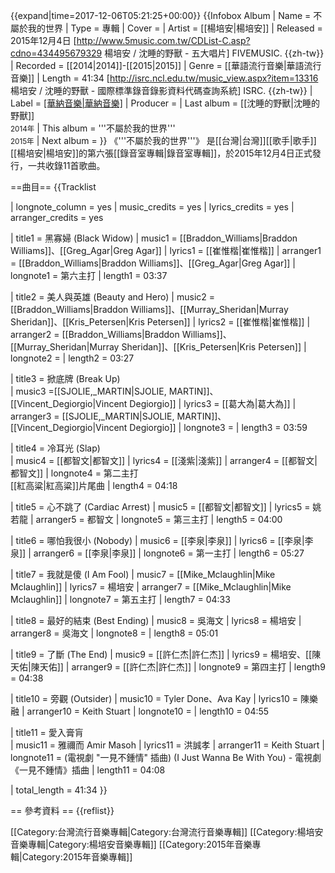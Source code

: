 {{expand|time=2017-12-06T05:21:25+00:00}}
{{Infobox Album
| Name  = 不屬於我的世界
| Type  = 專輯
| Cover  = 
| Artist  = [[楊培安|楊培安]]
| Released   = 2015年12月4日 <ref name="fiveMusic">[http://www.5music.com.tw/CDList-C.asp?cdno=434495679329 楊培安 / 沈睡的野獸 - 五大唱片] FIVEMUSIC. {{zh-tw}}</ref>
| Recorded  = [[2014|2014]]-[[2015|2015]]
| Genre = [[華語流行音樂|華語流行音樂]]
| Length = 41:34 <ref name="isrc">[http://isrc.ncl.edu.tw/music_view.aspx?item=13316 楊培安 / 沈睡的野獸 - 國際標準錄音錄影資料代碼查詢系統] ISRC. {{zh-tw}}</ref>
| Label = [[華納音樂|華納音樂]](製作+發行)<ref name="isrc"/>
| Producer = 
| Last album = [[沈睡的野獸|沈睡的野獸]]<br/><small>2014年</small>
| This album = '''不屬於我的世界'''<br/><small>2015年</small>
| Next album = 
}}
《'''不屬於我的世界'''》 是[[台灣|台灣]][[歌手|歌手]][[楊培安|楊培安]]的第六張[[錄音室專輯|錄音室專輯]]，於2015年12月4日正式發行，一共收錄11首歌曲。

==曲目==
<ref name="isrc"/>
{{Tracklist

| longnote_column = yes
| music_credits = yes
| lyrics_credits = yes
| arranger_credits = yes

| title1 = 黑寡婦 (Black Widow)
| music1 = [[Braddon_Williams|Braddon Williams]]、[[Greg_Agar|Greg Agar]]
| lyrics1 = [[崔惟楷|崔惟楷]]
| arranger1 = [[Braddon_Williams|Braddon Williams]]、[[Greg_Agar|Greg Agar]]
| longnote1 = 第六主打
| length1 = 03:37

| title2 = 美人與英雄 (Beauty and Hero)
| music2 = [[Braddon_Williams|Braddon Williams]]、[[Murray_Sheridan|Murray Sheridan]]、[[Kris_Petersen|Kris Petersen]]
| lyrics2 = [[崔惟楷|崔惟楷]]
| arranger2 = [[Braddon_Williams|Braddon Williams]]、[[Murray_Sheridan|Murray Sheridan]]、[[Kris_Petersen|Kris Petersen]]
| longnote2 = 
| length2 = 03:27

| title3 = 掀底牌 (Break Up)	
| music3 =[[SJOLIE,_MARTIN|SJOLIE, MARTIN]]、[[Vincent_Degiorgio|Vincent Degiorgio]]
| lyrics3 = [[葛大為|葛大為]]
| arranger3 = [[SJOLIE,_MARTIN|SJOLIE, MARTIN]]、[[Vincent_Degiorgio|Vincent Degiorgio]]
| longnote3 = 
| length3 = 03:59

| title4 = 冷耳光 (Slap)	
| music4 = [[都智文|都智文]]
| lyrics4 = [[淺紫|淺紫]]
| arranger4 = [[都智文|都智文]]
| longnote4 = 第二主打<br/>[[紅高粱|紅高粱]]片尾曲
| length4 = 04:18

| title5 = 心不跳了 (Cardiac Arrest)
| music5 = [[都智文|都智文]]
| lyrics5 = 姚若龍
| arranger5 = 都智文
| longnote5 = 第三主打
| length5 = 04:00

| title6 = 哪怕我很小 (Nobody)
| music6 = [[李泉|李泉]]
| lyrics6 = [[李泉|李泉]]
| arranger6 = [[李泉|李泉]]
| longnote6 = 第一主打
| length6 = 05:27

| title7 = 我就是傻 (I Am Fool)	
| music7 = [[Mike_Mclaughlin|Mike Mclaughlin]]
| lyrics7 = 楊培安
| arranger7 = [[Mike_Mclaughlin|Mike Mclaughlin]]
| longnote7 = 第五主打
| length7 = 04:33

| title8 = 最好的結束 (Best Ending)
| music8 = 吳海文
| lyrics8 = 楊培安
| arranger8 = 吳海文
| longnote8 = 
| length8 = 05:01

| title9 = 了斷 (The End)
| music9 = [[許仁杰|許仁杰]]
| lyrics9 = 楊培安、[[陳天佑|陳天佑]]
| arranger9 = [[許仁杰|許仁杰]]
| longnote9 = 第四主打
| length9 = 04:38

| title10 = 旁觀 (Outsider)
| music10 = Tyler Done、Ava Kay
| lyrics10 = 陳樂融
| arranger10 = Keith Stuart
| longnote10 = 
| length10 = 04:55

| title11 = 愛入膏肓 		
| music11 = 雅禰而 Amir Masoh
| lyrics11 = 洪誠孝
| arranger11 = Keith Stuart
| longnote11 = (電視劇 "一見不鍾情" 插曲) (I Just Wanna Be With You) - 電視劇《一見不鍾情》插曲
| length11 = 04:08

| total_length = 41:34
}}

== 參考資料 ==
{{reflist}}

[[Category:台灣流行音樂專輯|Category:台灣流行音樂專輯]]
[[Category:楊培安音樂專輯|Category:楊培安音樂專輯]]
[[Category:2015年音樂專輯|Category:2015年音樂專輯]]